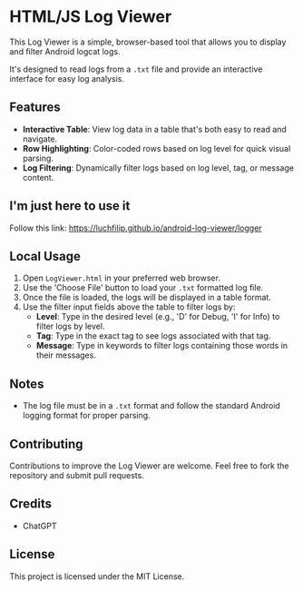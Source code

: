 # HTML/JS Log Viewer

This Log Viewer is a simple, browser-based tool that allows you to display and filter Android logcat logs. 

It's designed to read logs from a `.txt` file and provide an interactive interface for easy log analysis.

## Features

- **Interactive Table**: View log data in a table that's both easy to read and navigate.
- **Row Highlighting**: Color-coded rows based on log level for quick visual parsing.
- **Log Filtering**: Dynamically filter logs based on log level, tag, or message content.

## I'm just here to use it

Follow this link: https://luchfilip.github.io/android-log-viewer/logger 

## Local Usage

1. Open `LogViewer.html` in your preferred web browser.
2. Use the 'Choose File' button to load your `.txt` formatted log file.
3. Once the file is loaded, the logs will be displayed in a table format.
4. Use the filter input fields above the table to filter logs by:
   - **Level**: Type in the desired level (e.g., 'D' for Debug, 'I' for Info) to filter logs by level.
   - **Tag**: Type in the exact tag to see logs associated with that tag.
   - **Message**: Type in keywords to filter logs containing those words in their messages.

## Notes

- The log file must be in a `.txt` format and follow the standard Android logging format for proper parsing.

## Contributing

Contributions to improve the Log Viewer are welcome. Feel free to fork the repository and submit pull requests.

## Credits

- ChatGPT

## License

This project is licensed under the MIT License.

